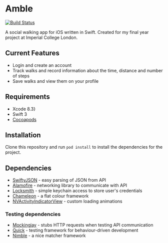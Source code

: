 # Amble

[![Build Status](https://travis-ci.com/jonomuller/Amble.svg?token=77dffccSF6M8atNRQtfP&branch=master)](https://travis-ci.com/jonomuller/Amble)

A social walking app for iOS written in Swift. Created for my final year project at Imperial College London.

## Current Features

- Login and create an account
- Track walks and record information about the time, distance and number of steps
- Save walks and view them on your profile

## Requirements

- Xcode 8.3}
- Swift 3
- [Cocoapods](https://cocoapods.org)

## Installation

Clone this repository and run `pod install` to install the dependencies for the project.

## Dependencies

- [SwiftyJSON](https://github.com/SwiftyJSON/SwiftyJSON) - easy parsing of JSON from API
- [Alamofire](https://github.com/Alamofire/Alamofire) - networking library to communicate with API
- [Locksmith](https://github.com/matthewpalmer/Locksmith) - simple keychain access to store user's credentials
- [Chameleon](https://github.com/ViccAlexander/Chameleon) - a flat colour framework
- [NVActivityIndicatorView](https://github.com/ninjaprox/NVActivityIndicatorView) - custom loading animations

### Testing dependencies

- [Mockingjay](https://github.com/kylef/Mockingjay) - stubs HTTP requests when testing API communication
- [Quick](https://github.com/Quick/Quick) - testing framework for behaviour-driven development
- [Nimble](https://github.com/Quick/Nimble) - a nice matcher framework
